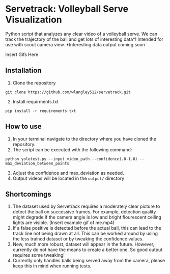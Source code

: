 
# Servetrack: Volleyball Serve Visualization

Python script that analyzes any clear video of a volleyball serve. We can track the trajectory of the ball and get lots of interesting data*! 
Intended for use with scout camera view.
*Interesting data output coming soon

Insert Gifs Here
## Installation
1. Clone the repository
```
git clone https://github.com/wlangley512/servetrack.git
```
2. Install requirments.txt
```
pip install -r requirements.txt
```

## How to use

1. In your terminal navigate to the directory where you have cloned the repository.
2. The script can be executed with the following command:
```
python yolotest.py --input_video_path --confidence(.0-1.0) --max_deviation_between_points
```
3. Adjust the confidence and max_deviation as needed.
4. Output videos will be located in the ```output/``` directory

## Shortcomings
1. The dataset used by Servetrack requires a moderately clear picture to detect the ball on successive frames. For example, detection quality might degrade if the camera angle is low and bright flourescent ceiling lights are visible. (Insert example gif of me.mp4)
2. If a false positive is detected before the actual ball, this can lead to the track line not being drawn at all. This can be worked around by using the less trained dataset or by tweaking the confidence values.
3. New, much more robust, dataset will appear in the future. However, currently do not have the means to create a better one. So good output requires some tweaking!
4. Currently only handles balls being served away from the camera, please keep this in mind when running tests.
